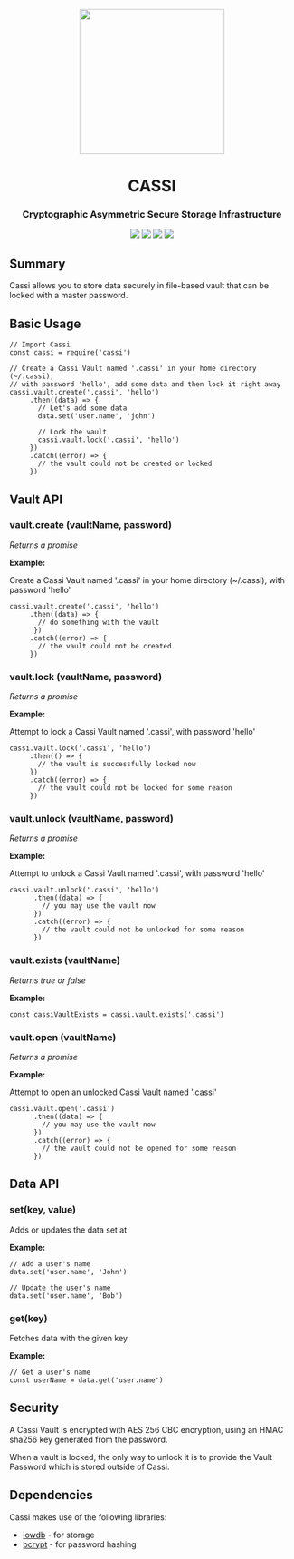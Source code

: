 <p align="center">
<img src="https://raw.githubusercontent.com/idancali/cassi/master/logo.png" width="256px">
</p>

<h1 align="center"> CASSI </h1>
<h3 align="center"> Cryptographic Asymmetric Secure Storage Infrastructure </h3>

<p align="center">
    <a href="https://www.npmjs.com/package/cassi"> <img src="https://img.shields.io/npm/v/cassi.svg"> </a>
    <a href="https://circleci.com/gh/idancali/cassi"> <img src="https://circleci.com/gh/idancali/cassi.svg?style=svg"> </a>
    <a href="https://codeclimate.com/github/idancali/cassi"> <img src="https://codeclimate.com/github/idancali/cassi/badges/coverage.svg"> </a>
    <a href="http://standardjs.com"><img src="https://img.shields.io/badge/code%20style-standard-brightgreen.svg"></a>
</p>

## Summary

Cassi allows you to store data securely in file-based vault that can be locked with a master password.

## Basic Usage

```
// Import Cassi
const cassi = require('cassi')

// Create a Cassi Vault named '.cassi' in your home directory (~/.cassi),
// with password 'hello', add some data and then lock it right away
cassi.vault.create('.cassi', 'hello')
     .then((data) => {
       // Let's add some data
       data.set('user.name', 'john')

       // Lock the vault
       cassi.vault.lock('.cassi', 'hello')
     })
     .catch((error) => {
       // the vault could not be created or locked
     })
```

## Vault API

### vault.create (vaultName, password)

*Returns a promise*

**Example:**

Create a Cassi Vault named '.cassi' in your home directory (~/.cassi),
with password 'hello'

```
cassi.vault.create('.cassi', 'hello')
     .then((data) => {
       // do something with the vault
      })
     .catch((error) => {
       // the vault could not be created
     })
```

### vault.lock (vaultName, password)

*Returns a promise*

**Example:**

Attempt to lock a Cassi Vault named '.cassi', with password 'hello'

```
cassi.vault.lock('.cassi', 'hello')
     .then(() => {
       // the vault is successfully locked now
     })
     .catch((error) => {
       // the vault could not be locked for some reason
     })
```

### vault.unlock (vaultName, password)

*Returns a promise*

**Example:**

Attempt to unlock a Cassi Vault named '.cassi', with password 'hello'

```
cassi.vault.unlock('.cassi', 'hello')
      .then((data) => {
        // you may use the vault now
      })
      .catch((error) => {
        // the vault could not be unlocked for some reason
      })
```

### vault.exists (vaultName)

*Returns true or false*

**Example:**

```
const cassiVaultExists = cassi.vault.exists('.cassi')
```

### vault.open (vaultName)

*Returns a promise*

**Example:**

Attempt to open an unlocked Cassi Vault named '.cassi'

```
cassi.vault.open('.cassi')
      .then((data) => {
        // you may use the vault now
      })
      .catch((error) => {
        // the vault could not be opened for some reason
      })
```

## Data API

### set(key, value)

Adds or updates the data set at

**Example:**

```
// Add a user's name
data.set('user.name', 'John')

// Update the user's name
data.set('user.name', 'Bob')
```

### get(key)

Fetches data with the given key

**Example:**

```
// Get a user's name
const userName = data.get('user.name')
```

## Security

A Cassi Vault is encrypted with AES 256 CBC encryption, using an HMAC sha256 key generated from the password.

When a vault is locked, the only way to unlock it is to provide the Vault Password which is stored outside of Cassi.

## Dependencies

Cassi makes use of the following libraries:

* [lowdb](https://github.com/typicode/lowdb) - for storage
* [bcrypt](https://github.com/kelektiv/node.bcrypt.js) - for password hashing
